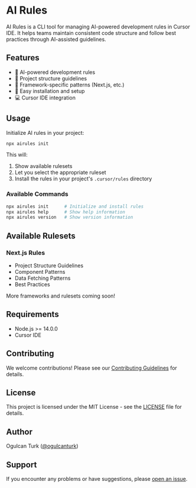 # AI Rules

AI Rules is a CLI tool for managing AI-powered development rules in Cursor IDE. It helps teams maintain consistent code structure and follow best practices through AI-assisted guidelines.

## Features

- 🤖 AI-powered development rules
- 📁 Project structure guidelines
- 🔧 Framework-specific patterns (Next.js, etc.)
- 🚀 Easy installation and setup
- 💻 Cursor IDE integration

## Usage

Initialize AI rules in your project:

```bash
npx airules init
```

This will:
1. Show available rulesets
2. Let you select the appropriate ruleset
3. Install the rules in your project's `.cursor/rules` directory

### Available Commands

```bash
npx airules init      # Initialize and install rules
npx airules help      # Show help information
npx airules version   # Show version information
```

## Available Rulesets

### Next.js Rules
- Project Structure Guidelines
- Component Patterns
- Data Fetching Patterns
- Best Practices

More frameworks and rulesets coming soon!

## Requirements

- Node.js >= 14.0.0
- Cursor IDE

## Contributing

We welcome contributions! Please see our [Contributing Guidelines](CONTRIBUTING.md) for details.

## License

This project is licensed under the MIT License - see the [LICENSE](LICENSE) file for details.

## Author

Ogulcan Turk ([@ogulcanturk](https://github.com/ogulcanturk))

## Support

If you encounter any problems or have suggestions, please [open an issue](https://github.com/ogulcanturk/airules/issues). 